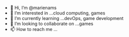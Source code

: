 - 👋 Hi, I’m @marienams
- 👀 I’m interested in ...cloud computing, games
- 🌱 I’m currently learning ...devOps, game development
- 💞️ I’m looking to collaborate on ...games
- 📫 How to reach me ...

<!---
marienams/marienams is a ✨ special ✨ repository because its `README.md` (this file) appears on your GitHub profile.
You can click the Preview link to take a look at your changes.
--->
